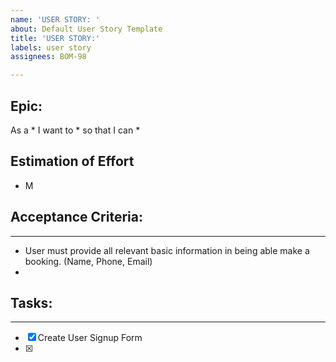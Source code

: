 ```yaml
---
name: 'USER STORY: '
about: Default User Story Template
title: 'USER STORY:'
labels: user story
assignees: BOM-98

---
```


## Epic: #

As a * I want to * so that I can *

## Estimation of Effort

- M


## Acceptance Criteria:
---
- User must provide all relevant basic information in being able make a booking. (Name, Phone, Email)
- 

## Tasks:
---
* [x] Create User Signup Form
* [x]
